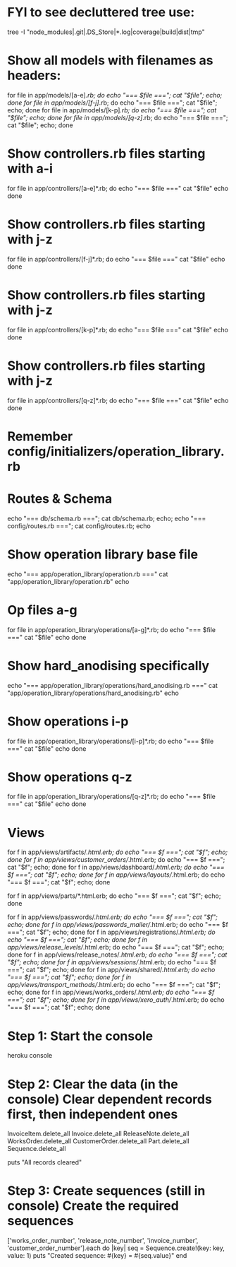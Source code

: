 # FYI to see decluttered tree use:
tree -I "node_modules|.git|.DS_Store|*.log|coverage|build|dist|tmp"
# Show all models with filenames as headers:
for file in app/models/[a-e]*.rb; do echo "=== $file ==="; cat "$file"; echo; done
for file in app/models/[f-j]*.rb; do echo "=== $file ==="; cat "$file"; echo; done
for file in app/models/[k-p]*.rb; do echo "=== $file ==="; cat "$file"; echo; done
for file in app/models/[q-z]*.rb; do echo "=== $file ==="; cat "$file"; echo; done

# Show controllers.rb files starting with a-i
for file in app/controllers/[a-e]*.rb; do
  echo "=== $file ==="
  cat "$file"
  echo
done

# Show controllers.rb files starting with j-z
for file in app/controllers/[f-j]*.rb; do
  echo "=== $file ==="
  cat "$file"
  echo
done

# Show controllers.rb files starting with j-z
for file in app/controllers/[k-p]*.rb; do
  echo "=== $file ==="
  cat "$file"
  echo
done

# Show controllers.rb files starting with j-z
for file in app/controllers/[q-z]*.rb; do
  echo "=== $file ==="
  cat "$file"
  echo
done

# Remember config/initializers/operation_library.rb

# Routes & Schema
echo "=== db/schema.rb ==="; cat db/schema.rb; echo; echo "=== config/routes.rb ==="; cat config/routes.rb; echo

# Show operation library base file
echo "=== app/operation_library/operation.rb ==="
cat "app/operation_library/operation.rb"
echo

# Op files a-g
for file in app/operation_library/operations/[a-g]*.rb; do
  echo "=== $file ==="
  cat "$file"
  echo
done

# Show hard_anodising specifically
echo "=== app/operation_library/operations/hard_anodising.rb ==="
cat "app/operation_library/operations/hard_anodising.rb"
echo

# Show operations i-p
for file in app/operation_library/operations/[i-p]*.rb; do
  echo "=== $file ==="
  cat "$file"
  echo
done

# Show operations q-z
for file in app/operation_library/operations/[q-z]*.rb; do
  echo "=== $file ==="
  cat "$file"
  echo
done

# Views
for f in app/views/artifacts/*.html.erb; do echo "=== $f ==="; cat "$f"; echo; done
for f in app/views/customer_orders/*.html.erb; do echo "=== $f ==="; cat "$f"; echo; done
for f in app/views/dashboard/*.html.erb; do echo "=== $f ==="; cat "$f"; echo; done
for f in app/views/layouts/*.html.erb; do echo "=== $f ==="; cat "$f"; echo; done

for f in app/views/parts/*.html.erb; do echo "=== $f ==="; cat "$f"; echo; done

for f in app/views/passwords/*.html.erb; do echo "=== $f ==="; cat "$f"; echo; done
for f in app/views/passwords_mailer/*.html.erb; do echo "=== $f ==="; cat "$f"; echo; done
for f in app/views/registrations/*.html.erb; do echo "=== $f ==="; cat "$f"; echo; done
for f in app/views/release_levels/*.html.erb; do echo "=== $f ==="; cat "$f"; echo; done
for f in app/views/release_notes/*.html.erb; do echo "=== $f ==="; cat "$f"; echo; done
for f in app/views/sessions/*.html.erb; do echo "=== $f ==="; cat "$f"; echo; done
for f in app/views/shared/*.html.erb; do echo "=== $f ==="; cat "$f"; echo; done
for f in app/views/transport_methods/*.html.erb; do echo "=== $f ==="; cat "$f"; echo; done
for f in app/views/works_orders/*.html.erb; do echo "=== $f ==="; cat "$f"; echo; done
for f in app/views/xero_auth/*.html.erb; do echo "=== $f ==="; cat "$f"; echo; done


<!-- HOW TO SEQUENCE FROM 1 -->

# Step 1: Start the console
heroku console

# Step 2: Clear the data (in the console) Clear dependent records first, then independent ones
InvoiceItem.delete_all
Invoice.delete_all
ReleaseNote.delete_all
WorksOrder.delete_all
CustomerOrder.delete_all
Part.delete_all
Sequence.delete_all

puts "All records cleared"

# Step 3: Create sequences (still in console) Create the required sequences
['works_order_number', 'release_note_number', 'invoice_number', 'customer_order_number'].each do |key|
  seq = Sequence.create!(key: key, value: 1)
  puts "Created sequence: #{key} = #{seq.value}"
end
